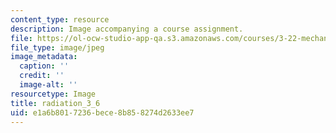```yaml
---
content_type: resource
description: Image accompanying a course assignment.
file: https://ol-ocw-studio-app-qa.s3.amazonaws.com/courses/3-22-mechanical-behavior-of-materials-spring-2008/e1a6b8017236bece8b858274d2633ee7_radiation_3_6.jpg
file_type: image/jpeg
image_metadata:
  caption: ''
  credit: ''
  image-alt: ''
resourcetype: Image
title: radiation_3_6
uid: e1a6b801-7236-bece-8b85-8274d2633ee7
---
```

